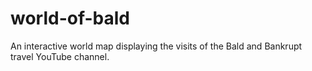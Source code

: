 # world-of-bald
An interactive world map displaying the visits of the Bald and Bankrupt travel YouTube channel.
